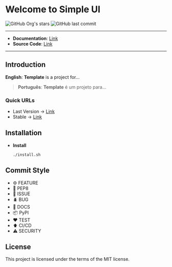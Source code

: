 # Welcome to Simple UI

![GitHub Org's stars](https://img.shields.io/github/stars/MyLinuxProfile?label=LinuxProfile&style=flat-square)
![GitHub last commit](https://img.shields.io/github/last-commit/MyLinuxProfile/simple-ui?style=flat-square)

---

- **Documentation**: [Link](https://github.com/Company)
- **Source Code**: [Link](https://github.com/Company)

---

## Introduction

**English**: **Template** is a project for...

> **Português**: **Template** é um projeto para...

### Quick URLs
- Last Version -> [Link](https://github.com/Company)
- Stable -> [Link](https://github.com/Company)


## Installation

- **Install**

      ./install.sh


## Commit Style

- ⚙️ FEATURE
- 📝 PEP8
- 📌 ISSUE
- 🪲 BUG
- 📘 DOCS
- 📦 PyPI
- ❤️️ TEST
- ⬆️ CI/CD
- ⚠️ SECURITY

## License

This project is licensed under the terms of the MIT license.

